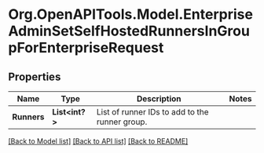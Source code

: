 # Org.OpenAPITools.Model.EnterpriseAdminSetSelfHostedRunnersInGroupForEnterpriseRequest

## Properties

Name | Type | Description | Notes
------------ | ------------- | ------------- | -------------
**Runners** | **List<int?>** | List of runner IDs to add to the runner group. | 

[[Back to Model list]](../README.md#documentation-for-models) [[Back to API list]](../README.md#documentation-for-api-endpoints) [[Back to README]](../README.md)

